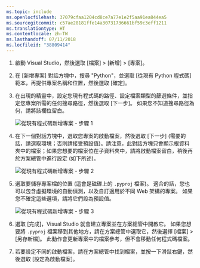 ```yaml
---
ms.topic: include
ms.openlocfilehash: 37079cfaa1204cd8ce7a77e1e2f5aa91ea844ea5
ms.sourcegitcommit: c57ae28181ffe14a30731736661bf59c3eff1211
ms.translationtype: HT
ms.contentlocale: zh-TW
ms.lasthandoff: 07/11/2018
ms.locfileid: "38809414"
---
```

1. 啟動 Visual Studio，然後選取 [檔案] > [新增] > [專案]。

1. 在 [新增專案] 對話方塊中，搜尋 "Python"，並選取 [從現有 Python 程式碼] 範本，再提供專案名稱和位置，然後選取 [確定]。

1. 在出現的精靈中，設定您現有程式碼的路徑、設定檔案類型的篩選條件，並指定您專案所需的任何搜尋路徑，然後選取 [下一步]。 如果您不知道搜尋路徑為何，請將該欄位留白。

    ![從現有程式碼新增專案 - 步驟 1](../media/projects-from-existing-1.png)

1. 在下一個對話方塊中，選取您專案的啟動檔案，然後選取 [下一步]  (需要的話，請選取環境；否則請接受預設值)。請注意，此對話方塊只會顯示根資料夾中的檔案；如果您想要的檔案位在子資料夾中，請將啟動檔案留白，稍後再於方案總管中進行設定 (如下所述)。

    ![從現有程式碼新增專案 - 步驟 2](../media/projects-from-existing-2.png)

1. 選取要儲存專案檔的位置 (這會是磁碟上的 `.pyproj` 檔案)。 適合的話，您也可以包含虛擬環境的自動偵測，以及自訂適用於不同 Web 架構的專案。 如果您不確定這些選項，請將它們設為預設值。

    ![從現有程式碼新增專案 - 步驟 3](../media/projects-from-existing-3.png)

1. 選取 [完成]，Visual Studio 就會建立專案並在方案總管中開啟它。 如果您想要將 `.pyproj` 檔案移到其他地方，請在方案總管中選取它，然後選擇 [檔案] > [另存新檔]。 此動作會更新專案中的檔案參考，但不會移動任何程式碼檔案。

1. 若要設定不同的啟動檔案，請在方案總管中找到檔案，並按一下滑鼠右鍵，然後選取 [設定為啟動檔案]。